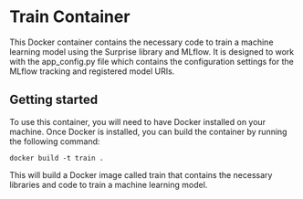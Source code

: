 # Train Container 
This Docker container contains the necessary code to train a machine learning model using the Surprise library and MLflow. It is designed to work with the app_config.py file which contains the configuration settings for the MLflow tracking and registered model URIs.

## Getting started
To use this container, you will need to have Docker installed on your machine. Once Docker is installed, you can build the container by running the following command:
```
docker build -t train .
```
This will build a Docker image called train that contains the necessary libraries and code to train a machine learning model.
